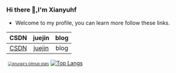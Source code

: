 ### Hi there 👋,I'm Xianyuhf  

* Welcome to my profile, you can learn more follow these links.

|                             CSDN                             |                      juejin                       | blog |
| :----------------------------------------------------------: | :-----------------------------------------------: | :--: |
| [CSDN](https://blog.csdn.net/qq_36360979?spm=1000.2115.3001.5343) | [juejin](https://juejin.cn/user/2375364102856942) | blog |



​                  [<img src="https://github-readme-stats.vercel.app/api?username=xianyuhf&count_private=true&show_icons=true&theme=buefy&count_private=true" alt="Anurag's GitHub stats" style="zoom: 67%;" />](https://github.com/anuraghazra/github-readme-stats)                                   [<img src="https://github-readme-stats.vercel.app/api/top-langs/?username=xianyuhf&layout=compact&theme=buefy&count_private=true" alt="Top Langs"  />](https://github.com/anuraghazra/github-readme-stats)





<!--
**xianyuhf/xianyuhf** is a ✨ _special_ ✨ repository because its `README.md` (this file) appears on your GitHub profile.

Here are some ideas to get you started:

- 🔭 I’m currently working on ...
- 🌱 I’m currently learning ...
- 👯 I’m looking to collaborate on ...
- 🤔 I’m looking for help with ...
- 💬 Ask me about ...
- 📫 How to reach me: ...
- 😄 Pronouns: ...
- ⚡ Fun fact: ...
-->
